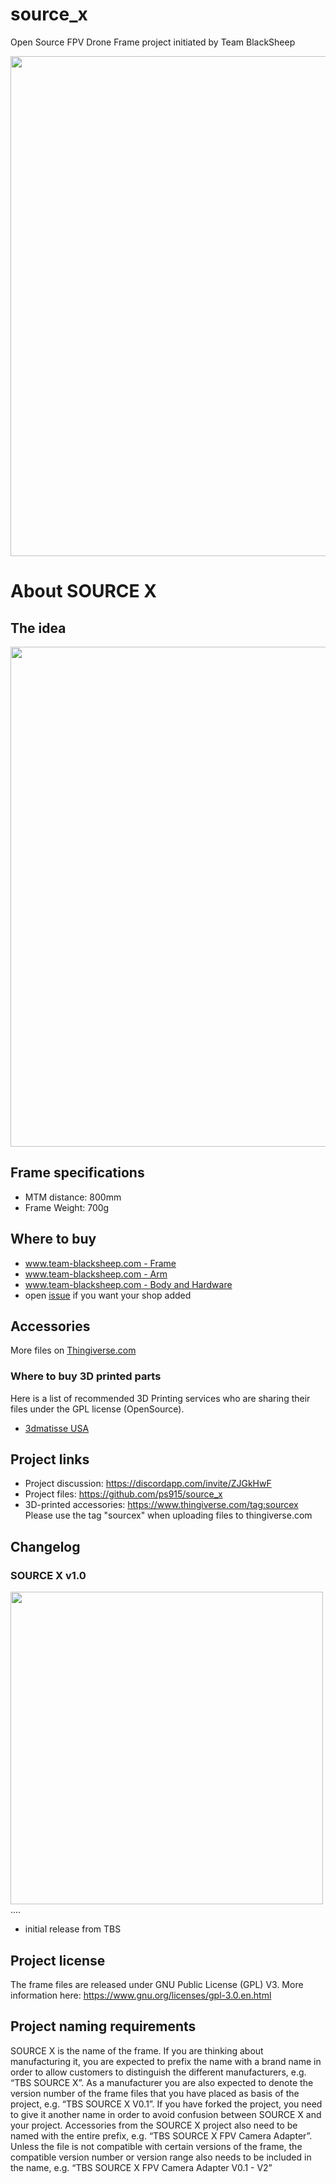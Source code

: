 # source_x
Open Source FPV Drone Frame project initiated by Team BlackSheep

<img src="" width="800">

# About SOURCE X
## The idea



<img src="" width="800">

## Frame specifications
* MTM distance: 800mm
* Frame Weight: 700g


## Where to buy
* [www.team-blacksheep.com - Frame](https://www.team-blacksheep.com/products/prod:source_x)
* [www.team-blacksheep.com - Arm](https://www.team-blacksheep.com/products/prod:sourcex_arm)
* [www.team-blacksheep.com - Body and Hardware](https://www.team-blacksheep.com/products/prod:sourcex_bodyandhw)
* open [issue](https://github.com/ps915/source_x/issues/new) if you want your shop added

## Accessories
More files on [Thingiverse.com](https://www.thingiverse.com/tag:sourcex)

### Where to buy 3D printed parts
Here is a list of recommended 3D Printing services who are sharing their files under the GPL license (OpenSource). 
* [3dmatisse USA](http://bit.ly/3dmatisse_USA)

## Project links
* Project discussion: https://discordapp.com/invite/ZJGkHwF 
* Project files: https://github.com/ps915/source_x
* 3D-printed accessories: https://www.thingiverse.com/tag:sourcex
Please use the tag "sourcex" when uploading files to thingiverse.com

## Changelog
### SOURCE X v1.0
<img src="" width="500">
....

* initial release from TBS

## Project license
The frame files are released under GNU Public License (GPL) V3. More information here: https://www.gnu.org/licenses/gpl-3.0.en.html 


## Project naming requirements
SOURCE X is the name of the frame. If you are thinking about manufacturing it, you are expected to prefix the name with a brand name in order to allow customers to distinguish the different manufacturers, e.g. “TBS SOURCE X”. As a manufacturer you are also expected to denote the version number of the frame files that you have placed as basis of the project, e.g. “TBS SOURCE X V0.1”. 
If you have forked the project, you need to give it another name in order to avoid confusion between SOURCE X and your project.
Accessories from the SOURCE X project also need to be named with the entire prefix, e.g. “TBS SOURCE X FPV Camera Adapter”. Unless the file is not compatible with certain versions of the frame, the compatible version number or version range also needs to be included in the name, e.g. “TBS SOURCE X FPV Camera Adapter V0.1 - V2”
